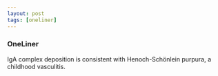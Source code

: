 ```yaml
---
layout: post
tags: [oneliner]
---
```



### OneLiner

IgA complex deposition is consistent with Henoch-Schönlein purpura, a childhood vasculitis.
